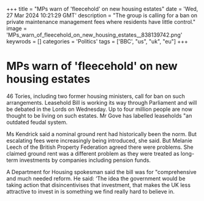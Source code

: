 +++
title = "MPs warn of 'fleecehold' on new housing estates"
date = 'Wed, 27 Mar 2024 10:21:29 GMT'
description = "The group is calling for a ban on private maintenance management fees where residents have little control."
image = 'MPs_warn_of_fleecehold_on_new_housing_estates__838139742.png'
keywrods =  []
categories = 'Politics'
tags = ['BBC', "us", "uk", "eu"]
+++

# MPs warn of 'fleecehold' on new housing estates

46 Tories, including two former housing ministers, call for ban on such arrangements.
Leasehold Bill is working its way through Parliament and will be debated in the Lords on Wednesday.
Up to four million people are now thought to be living on such estates.
Mr Gove has labelled leaseholds <bb>"an outdated feudal system.

Ms Kendrick said a nominal ground rent had historically been the norm.
But escalating fees were increasingly being introduced, she said.
But Melanie Leech of the British Property Federation agreed there were problems.
She claimed ground rent was a different problem as they were treated as long-term investments by companies including pension funds.

A Department for Housing spokesman said the bill was for <bb>"comprehensive and much needed reform.
He said: ‘The idea the government would be taking action that disincentivises that investment, that makes the UK less attractive to invest in is something we find really hard to believe in.


